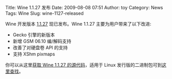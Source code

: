 Title: Wine 1.1.27 发布
Date: 2009-08-08 07:51
Author: toy
Category: News
Tags: Wine
Slug: wine-1127-released

Wine 开发版本 [1.1.27](http://www.winehq.org/announce/1.1.27)
现已发布。Wine 1.1.27 主要为用户带来了以下改进:

* Gecko 引擎的新版本  
* 新增 GSM 06.10 编/解码支持  
* 改善了对硬盘卷 API 的支持  
* 支持 XShm pixmaps

你可以从这里[获取 Wine 1.1.27
的源代码](http://prdownloads.sourceforge.net/wine/wine-1.1.27.tar.bz2)，适用于
Linux 发行版的二进制包可到[这里查找](http://www.winehq.org/download)。
